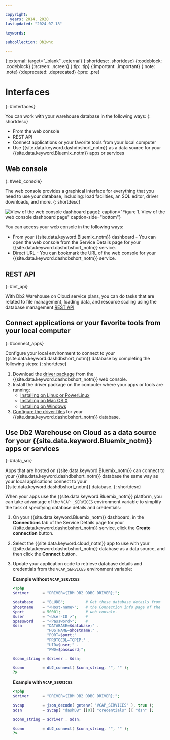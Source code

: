 ```yaml
---

copyright:
  years: 2014, 2020
lastupdated: "2024-07-18"

keywords:

subcollection: Db2whc

---
```


<!-- Attribute definitions --> 
{:external: target="_blank" .external}
{:shortdesc: .shortdesc}
{:codeblock: .codeblock}
{:screen: .screen}
{:tip: .tip}
{:important: .important}
{:note: .note}
{:deprecated: .deprecated}
{:pre: .pre}

# Interfaces
{: #interfaces}

You can work with your warehouse database in the following ways:
{: shortdesc}

   * From the web console
   * REST API
   * Connect applications or your favorite tools from your local computer
   * Use {{site.data.keyword.dashdbshort_notm}} as a data source for your {{site.data.keyword.Bluemix_notm}} apps or services

## Web console
{: #web_console}

The web console provides a graphical interface for everything that you need to use your database, including: load facilities, an SQL editor, driver downloads, and more.
{: shortdesc}

![View of the web console dashboard page](images/uc2.png "Web console opens to the dashboard page"){: caption="Figure 1. View of the web console dashboard page" caption-side="bottom"}

<!-- Click the link to take a tour of the {{site.data.keyword.dashdbshort_notm}} for Analytics web console: [General tour](http://ibm.biz/dashdb-general-quick-tour){:external}. -->

You can access your web console in the following ways:
   * From your {{site.data.keyword.Bluemix_notm}} dashboard - You can open the web console from the Service Details page for your {{site.data.keyword.dashdbshort_notm}} service.
   * Direct URL - You can bookmark the URL of the web console for your {{site.data.keyword.dashdbshort_notm}} service.

## REST API
{: #int_api}

With Db2 Warehouse on Cloud service plans, you can do tasks that are related to file management, loading data, and resource scaling using the database management [REST API]( https://cloud.ibm.com/docs/Db2whc?topic=Db2whc-con_rest_api)

## Connect applications or your favorite tools from your local computer
{: #connect_apps}

Configure your local environment to connect to your {{site.data.keyword.dashdbshort_notm}} database by completing the following steps:
{: shortdesc}

1. Download the [driver package](/docs/Db2whc/connecting?topic=Db2whc-dr_pkg) from the {{site.data.keyword.dashdbshort_notm}} web console.
2. Install the driver package on the computer where your apps or tools are running:
   - [Installing on Linux or PowerLinux](/docs/Db2whc/connecting?topic=Db2whc-dr_pkg#install_dr_pkg_linux)
   - [Installing on Mac OS X](/docs/Db2whc/connecting?topic=Db2whc-dr_pkg#install_dr_pkg_mac)
   - [Installing on Windows](/docs/Db2whc/connecting?topic=Db2whc-dr_pkg#install_dr_pkg_windows)
3. [Configure the driver files](/docs/Db2whc/connecting?topic=Db2whc-dr_pkg#cfg_loc_env) for your {{site.data.keyword.dashdbshort_notm}} database.

## Use Db2 Warehouse on Cloud as a data source for your {{site.data.keyword.Bluemix_notm}} apps or services
{: #data_src}

Apps that are hosted on {{site.data.keyword.Bluemix_notm}} can connect to your {{site.data.keyword.dashdbshort_notm}} database the same way as your local applications connect to your {{site.data.keyword.dashdbshort_notm}} database.
{: shortdesc}

When your apps use the {{site.data.keyword.Bluemix_notm}} platform, you can take advantage of the `VCAP _SERVICES` environment variable to simplify the task of specifying database details and credentials:
1. On your {{site.data.keyword.Bluemix_notm}} dashboard, in the **Connections** tab of the Service Details page for your {{site.data.keyword.dashdbshort_notm}} service, click the **Create connection** button.
2. Select the {{site.data.keyword.cloud_notm}} app to use with your {{site.data.keyword.dashdbshort_notm}} database as a data source, and then click the **Connect** button.
3. Update your application code to retrieve database details and credentials from the `VCAP_SERVICES` environment variable:

    **Example without `VCAP_SERVICES`**

    ```php
    <?php
    $driver      = "DRIVER={IBM DB2 ODBC DRIVER};";

    $database    = "BLUDB";         # Get these database details from
    $hostname    = "<Host-name>";   # the Connection info page of the
    $port        = 50001;           # web console.
    $user        = "<User-ID >";    #
    $password    = "<Password>";    #
    $dsn         = "DATABASE=$database;" .
                   "HOSTNAME=$hostname;" .
                   "PORT=$port;" .
                   "PROTOCOL=TCPIP;" .
                   "UID=$user;" .
                   "PWD=$password;";

    $conn_string = $driver . $dsn;

    $conn        = db2_connect( $conn_string, "", "" );
    ?>
    ```

    **Example with `VCAP_SERVICES`**

    ```php
    <?php
    $driver      = "DRIVER={IBM DB2 ODBC DRIVER};";

    $vcap        = json_decode( getenv( "VCAP_SERVICES" ), true );
    $dsn         = $vcap[ "dashDB" ][0][ "credentials" ][ "dsn" ];

    $conn_string = $driver . $dsn;
                                   
    $conn        = db2_connect( $conn_string, "", "" );
    ?>
    ```

